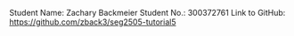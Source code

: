 Student Name: Zachary Backmeier 
Student No.: 300372761
Link to GitHub: https://github.com/zback3/seg2505-tutorial5
